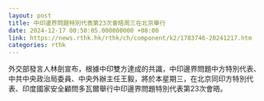 ```yaml
---
layout: post
title: 中印邊界問題特別代表第23次會晤周三在北京舉行
date: 2024-12-17 00:50:05.000000000 +08:00
link: https://news.rthk.hk/rthk/ch/component/k2/1783746-20241217.htm
categories: rthk
---
```


外交部發言人林劍宣布，根據中印雙方達成的共識，中印邊界問題中方特別代表、中共中央政治局委員、中央外辦主任王毅，將於本星期三，在北京同印方特別代表、印度國家安全顧問多瓦爾舉行中印邊界問題特別代表第23次會晤。
